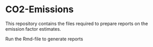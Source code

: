 # CO2-Emissions

This repository contains the files required to prepare reports on the emission factor estimates.

Run the Rmd-file to generate reports
